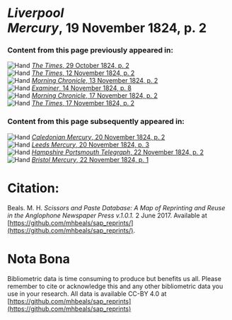 # *Liverpool Mercury*, 19 November 1824, p. 2  
  
### Content from this page previously appeared in:  
![Hand](http://scissorsandpaste.net/wp-content/uploads/2017/06/smallhandpointer.png) [*The Times*, 29 October 1824, p. 2](https://mhbeals.github.io/sap_html/The-Times/The-Times-29-October-1824-p-2)  
![Hand](http://scissorsandpaste.net/wp-content/uploads/2017/06/smallhandpointer.png) [*The Times*, 12 November 1824, p. 2](https://mhbeals.github.io/sap_html/The-Times/The-Times-12-November-1824-p-2)  
![Hand](http://scissorsandpaste.net/wp-content/uploads/2017/06/smallhandpointer.png) [*Morning Chronicle*, 13 November 1824, p. 2](https://mhbeals.github.io/sap_html/Morning-Chronicle/Morning-Chronicle-13-November-1824-p-2)  
![Hand](http://scissorsandpaste.net/wp-content/uploads/2017/06/smallhandpointer.png) [*Examiner*, 14 November 1824, p. 8](https://mhbeals.github.io/sap_html/Examiner/Examiner-14-November-1824-p-8)  
![Hand](http://scissorsandpaste.net/wp-content/uploads/2017/06/smallhandpointer.png) [*Morning Chronicle*, 17 November 1824, p. 2](https://mhbeals.github.io/sap_html/Morning-Chronicle/Morning-Chronicle-17-November-1824-p-2)  
![Hand](http://scissorsandpaste.net/wp-content/uploads/2017/06/smallhandpointer.png) [*The Times*, 17 November 1824, p. 2](https://mhbeals.github.io/sap_html/The-Times/The-Times-17-November-1824-p-2)  
  
### Content from this page subsequently appeared in:  
![Hand](http://scissorsandpaste.net/wp-content/uploads/2017/06/smallhandpointer.png) [*Caledonian Mercury*, 20 November 1824, p. 2](https://mhbeals.github.io/sap_html/Caledonian-Mercury/Caledonian-Mercury-20-November-1824-p-2)  
![Hand](http://scissorsandpaste.net/wp-content/uploads/2017/06/smallhandpointer.png) [*Leeds Mercury*, 20 November 1824, p. 3](https://mhbeals.github.io/sap_html/Leeds-Mercury/Leeds-Mercury-20-November-1824-p-3)  
![Hand](http://scissorsandpaste.net/wp-content/uploads/2017/06/smallhandpointer.png) [*Hampshire Portsmouth Telegraph*, 22 November 1824, p. 2](https://mhbeals.github.io/sap_html/Hampshire-Portsmouth-Telegraph/Hampshire-Portsmouth-Telegraph-22-November-1824-p-2)  
![Hand](http://scissorsandpaste.net/wp-content/uploads/2017/06/smallhandpointer.png) [*Bristol Mercury*, 22 November 1824, p. 1](https://mhbeals.github.io/sap_html/Bristol-Mercury/Bristol-Mercury-22-November-1824-p-1)  


# Citation: 

Beals. M. H. *Scissors and Paste Database: A Map of Reprinting and Reuse in the Anglophone Newspaper Press v.1.0.1.* 2 June 2017. Available at [https://github.com/mhbeals/sap_reprints/](https://github.com/mhbeals/sap_reprints/). 

# Nota Bona

Bibliometric data is time consuming to produce but benefits us all. Please remember to cite or acknowledge this and any other bibliometric data you use in your research. All data is available CC-BY 4.0 at [https://github.com/mhbeals/sap_reprints](https://github.com/mhbeals/sap_reprints)